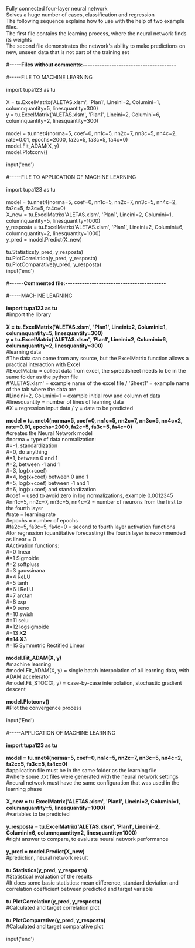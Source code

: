 Fully connected four-layer neural network <br>
Solves a huge number of cases, classification and regression <br>
The following sequence explains how to use with the help of two example files. <br>
The first file contains the learning process, where the neural network finds its weights <br>
The second file demonstrates the network's ability to make predictions on new, unseen data that is not part of the training set <br>
<br>
#<b>-----Files without comments:--------------------------------------- </b><br>
<br>
#-----FILE TO MACHINE LEARNING <br>
<br>
import tupa123 as tu <br>
<br>
X = tu.ExcelMatrix('ALETAS.xlsm', 'Plan1', Lineini=2, Columini=1, columnquantity=5, linesquantity=300) <br>
y = tu.ExcelMatrix('ALETAS.xlsm', 'Plan1', Lineini=2, Columini=6, columnquantity=2, linesquantity=300) <br>
<br>
model = tu.nnet4(norma=5, coef=0, nn1c=5, nn2c=7, nn3c=5, nn4c=2, rate=0.01, epochs=2000, fa2c=5, fa3c=5, fa4c=0) <br>
model.Fit_ADAM(X, y) <br>
model.Plotconv() <br>
<br>
input('end') <br>
<br>
#-----FILE TO APPLICATION OF MACHINE LEARNING <br>
<br>
import tupa123 as tu <br>
<br>
model = tu.nnet4(norma=5, coef=0, nn1c=5, nn2c=7, nn3c=5, nn4c=2, fa2c=5, fa3c=5, fa4c=0) <br>
X_new = tu.ExcelMatrix('ALETAS.xlsm', 'Plan1', Lineini=2, Columini=1, columnquantity=5, linesquantity=1000) <br>
y_resposta = tu.ExcelMatrix('ALETAS.xlsm', 'Plan1', Lineini=2, Columini=6, columnquantity=2, linesquantity=1000) <br>
y_pred = model.Predict(X_new) <br>
<br>
tu.Statistics(y_pred, y_resposta) <br>
tu.PlotCorrelation(y_pred, y_resposta) <br>
tu.PlotComparative(y_pred, y_resposta) <br>
input('end') <br>
<br>
#<b>------Commented file:------------------------------------------</b> <br>
<br>
#-----MACHINE LEARNING <br>
<br>
<b>import tupa123 as tu</b> <br>
#import the library <br>
<br>
<b>X = tu.ExcelMatrix('ALETAS.xlsm', 'Plan1', Lineini=2, Columini=1, columnquantity=5, linesquantity=300)</b> <br>
<b>y = tu.ExcelMatrix('ALETAS.xlsm', 'Plan1', Lineini=2, Columini=6, columnquantity=2, linesquantity=300)</b> <br>
#learning data <br>
#The data can come from any source, but the ExcelMatrix function allows a practical interaction with Excel <br>
#ExcelMatrix = collect data from excel, the spreadsheet needs to be in the same folder as the python file <br>
#'ALETAS.xlsm' = example name of the excel file / 'Sheet1' = example name of the tab where the data are <br>
#Lineini=2, Columini=1 = example initial row and column of data <br>
#linesquantity = number of lines of learning data <br>
#X = regression input data / y = data to be predicted <br>
<br>
<b>model = tu.nnet4(norma=5, coef=0, nn1c=5, nn2c=7, nn3c=5, nn4c=2, rate=0.01, epochs=2000, fa2c=5, fa3c=5, fa4c=0)</b> <br>
#creates the Neural Network model <br>
#norma = type of data normalization: <br>
#=-1, standardization <br>
#=0, do anything <br>
#=1, between 0 and 1 <br>
#=2, between -1 and 1 <br>
#=3, log(x+coef) <br>
#=4, log(x+coef)  between 0 and 1 <br>
#=5, log(x+coef)  between -1 and 1 <br>
#=6, log(x+coef)  and standardization <br>
#coef = used to avoid zero in log normalizations, example 0.0012345 <br>
#nn1c=5, nn2c=7, nn3c=5, nn4c=2 = number of neurons from the first to the fourth layer <br>
#rate = learning rate <br>
#epochs = number of epochs <br>
#fa2c=5, fa3c=5, fa4c=0 = second to fourth layer activation functions <br>
#for regression (quantitative forecasting) the fourth layer is recommended as linear = 0 <br>
#Activation functions: <br>
#=0 linear <br> 
#=1 Sigmoide <br>
#=2 softpluss <br>
#=3 gaussinana <br>
#=4 ReLU <br>
#=5 tanh <br>
#=6 LReLU <br>
#=7 arctan <br>
#=8 exp <br>
#=9 seno <br>
#=10 swish <br>
#=11 selu <br>
#=12 logsigmoide <br>
#=13 X**2 <br>
#=14 X**3 <br>
#=15 Symmetric Rectified Linear <br>
<br>
<b>model.Fit_ADAM(X, y) </b><br>
#machine learning <br>
#model.Fit_ADAM(X, y) = single batch interpolation of all learning data, with ADAM accelerator <br>
#model.Fit_STOC(X, y) = case-by-case interpolation, stochastic gradient descent <br>
<br>
<b>model.Plotconv()</b> <br>
#Plot the convergence process <br>
<br>
input('End') <br>
<br>
#-----APPLICATION OF MACHINE LEARNING <br>
<br>
<b>import tupa123 as tu</b> <br>
<br>
<b>model = tu.nnet4(norma=5, coef=0, nn1c=5, nn2c=7, nn3c=5, nn4c=2, fa2c=5, fa3c=5, fa4c=0) </b><br>
#application file must be in the same folder as the learning file <br>
#where some .txt files were generated with the neural network settings <br>
#neural network must have the same configuration that was used in the learning phase <br>
<br>
<b>X_new = tu.ExcelMatrix('ALETAS.xlsm', 'Plan1', Lineini=2, Columini=1, columnquantity=5, linesquantity=1000)</b> <br>
#variables to be predicted <br>
<br>
<b>y_resposta = tu.ExcelMatrix('ALETAS.xlsm', 'Plan1', Lineini=2, Columini=6, columnquantity=2, linesquantity=1000) </b><br>
#right answer to compare, to evaluate neural network performance <br>
<br>
<b>y_pred = model.Predict(X_new) </b><br>
#prediction, neural network result <br>
<br>
<b>tu.Statistics(y_pred, y_resposta) </b><br>
#Statistical evaluation of the results <br>
#It does some basic statistics: mean difference, standard deviation and correlation coefficient between predicted and target variable <br>
<br>
<b>tu.PlotCorrelation(y_pred, y_resposta) </b><br>
#Calculated and target correlation plot <br>
<br>
<b>tu.PlotComparative(y_pred, y_resposta)</b> <br>
#Calculated and target comparative plot <br>
<br>
input('end') <br>